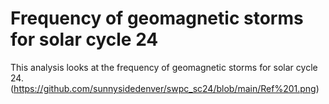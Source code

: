 # Frequency of geomagnetic storms for solar cycle 24
This analysis looks at the frequency of geomagnetic storms for solar cycle 24.
(https://github.com/sunnysidedenver/swpc_sc24/blob/main/Ref%201.png)
